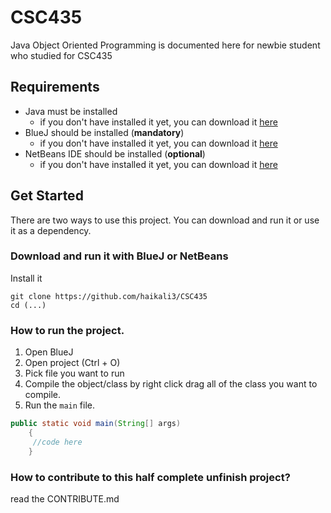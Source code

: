 # CSC435
 Java Object Oriented Programming is documented here for newbie student who studied for CSC435
 

## Requirements

- Java must be installed
    - if you don't have installed it yet, you can download it [here](https://www.oracle.com/java/technologies/downloads/)
- BlueJ should be installed (**mandatory**)
    - if you don't have installed it yet, you can download it [here](https://www.bluej.org/)
- NetBeans IDE should be installed (**optional**)
    - if you don't have installed it yet, you can download it [here](https://netbeans.apache.org//)

## Get Started

There are two ways to use this project. You can download and run it or use it as a dependency.

### Download and run it with BlueJ or NetBeans

Install it
```git
git clone https://github.com/haikali3/CSC435
cd (...)
```


### How to run the project.
1. Open BlueJ
2. Open project (Ctrl + O)
3. Pick file you want to run
4. Compile the object/class  by right click drag all of the class you want to compile.
5. Run the ``main`` file. 

```java
public static void main(String[] args)
    {
     //code here
    }
```


### How to contribute to this half complete unfinish project?
read the CONTRIBUTE.md
